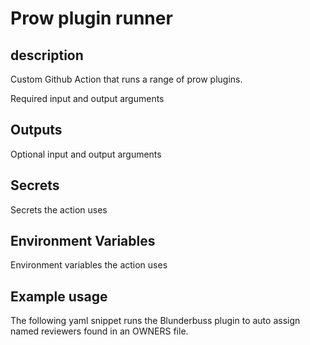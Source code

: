 # Prow plugin runner
## description
Custom Github Action that runs a range of prow plugins.

Required input and output arguments

## Outputs
Optional input and output arguments

## Secrets
Secrets the action uses

## Environment Variables
Environment variables the action uses

## Example usage 
The following yaml snippet runs the Blunderbuss plugin
to auto assign named reviewers found in an OWNERS file.
``` yaml


```
